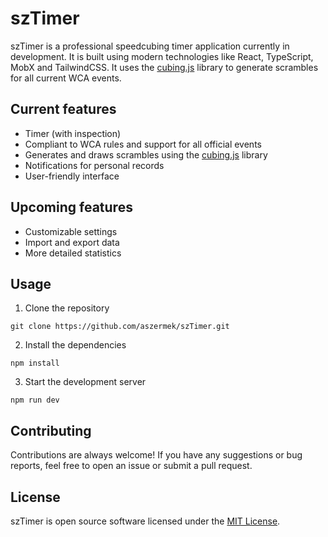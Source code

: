 # szTimer

szTimer is a professional speedcubing timer application currently in development. It is built using modern technologies like React, TypeScript, MobX and TailwindCSS. It uses the [cubing.js](https://github.com/cubing/cubing.js) library to generate scrambles for all current WCA events.

## Current features

- Timer (with inspection)
- Compliant to WCA rules and support for all official events
- Generates and draws scrambles using the [cubing.js](https://github.com/cubing/cubing.js) library
- Notifications for personal records
- User-friendly interface

## Upcoming features

- Customizable settings
- Import and export data
- More detailed statistics

## Usage

1. Clone the repository

`git clone https://github.com/aszermek/szTimer.git`

2. Install the dependencies

`npm install`

3. Start the development server

`npm run dev`

## Contributing

Contributions are always welcome! If you have any suggestions or bug reports, feel free to open an issue or submit a pull request.

## License

szTimer is open source software licensed under the [MIT License](https://github.com/aszermek/szTimer/blob/master/LICENSE).
